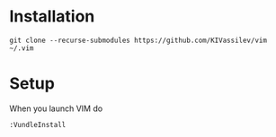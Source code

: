 # Installation
```
git clone --recurse-submodules https://github.com/KIVassilev/vim ~/.vim
```
# Setup
When you launch VIM do
```
:VundleInstall
```

